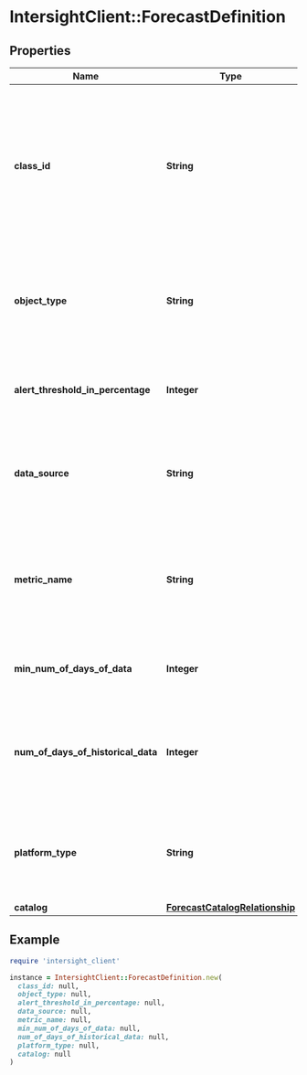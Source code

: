 # IntersightClient::ForecastDefinition

## Properties

| Name | Type | Description | Notes |
| ---- | ---- | ----------- | ----- |
| **class_id** | **String** | The fully-qualified name of the instantiated, concrete type. This property is used as a discriminator to identify the type of the payload when marshaling and unmarshaling data. | [default to &#39;forecast.Definition&#39;] |
| **object_type** | **String** | The fully-qualified name of the instantiated, concrete type. The value should be the same as the &#39;ClassId&#39; property. | [default to &#39;forecast.Definition&#39;] |
| **alert_threshold_in_percentage** | **Integer** | Threshold above which user needs to be indicated through alarm/alert. | [optional][readonly] |
| **data_source** | **String** | Data source from where we get the data for the metrics to compute regression model. For example Druid. | [optional][readonly] |
| **metric_name** | **String** | Metric for which forecast prediction is done. Metrics are defined in the catalog file. Currently its only HyperFlex cluster storage capacity usage. | [optional][readonly] |
| **min_num_of_days_of_data** | **Integer** | Minimum number of days of data required for computing forecast model. | [optional][readonly] |
| **num_of_days_of_historical_data** | **Integer** | Number of days of data queried from the data source (example Druid ) which is used as input data for computing forecast model. | [optional][readonly] |
| **platform_type** | **String** | The platform type for which we want to compute forecast. For example HyperFlex, NetworkElement. | [optional][readonly] |
| **catalog** | [**ForecastCatalogRelationship**](ForecastCatalogRelationship.md) |  | [optional] |

## Example

```ruby
require 'intersight_client'

instance = IntersightClient::ForecastDefinition.new(
  class_id: null,
  object_type: null,
  alert_threshold_in_percentage: null,
  data_source: null,
  metric_name: null,
  min_num_of_days_of_data: null,
  num_of_days_of_historical_data: null,
  platform_type: null,
  catalog: null
)
```


